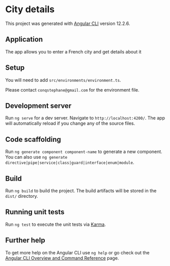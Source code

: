 # City details

This project was generated with [Angular CLI](https://github.com/angular/angular-cli) version 12.2.6.

## Application
The app allows you to enter a French city and get details about it

## Setup
You will need to add `src/environments/environment.ts`.

Please contact `conqstephane@gmail.com` for the environment file.

## Development server

Run `ng serve` for a dev server. Navigate to `http://localhost:4200/`. The app will automatically reload if you change any of the source files.

## Code scaffolding

Run `ng generate component component-name` to generate a new component. You can also use `ng generate directive|pipe|service|class|guard|interface|enum|module`.

## Build

Run `ng build` to build the project. The build artifacts will be stored in the `dist/` directory.

## Running unit tests

Run `ng test` to execute the unit tests via [Karma](https://karma-runner.github.io).

## Further help

To get more help on the Angular CLI use `ng help` or go check out the [Angular CLI Overview and Command Reference](https://angular.io/cli) page.
